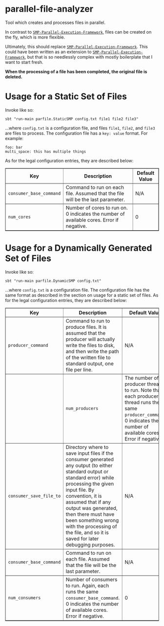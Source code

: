 parallel-file-analyzer
======================

Tool which creates and processes files in parallel.

In contrast to [`SMP-Parallel-Execution-Framework`](https://github.com/kyledewey/SMP-Parallel-Execution-Framework), files can be created on the fly, which is more flexible.

Ultimately, this should replace [`SMP-Parallel-Execution-Framework`](https://github.com/kyledewey/SMP-Parallel-Execution-Framework).
This could have been written as an extension to [`SMP-Parallel-Execution-Framework`](https://github.com/kyledewey/SMP-Parallel-Execution-Framework), but that is so needlessly complex with mostly boilerplate that I want to start fresh.

**When the processing of a file has been completed, the original file is deleted.**

# Usage for a Static Set of Files #

Invoke like so:

```console
sbt "run-main parfile.StaticSMP config.txt file1 file2 file3"
```

...where `config.txt` is a configuration file, and files `file1`, `file2`, and `file3` are files to process.
The configuration file has a `key: value` format.  For example:

```
foo: bar
multi_space: this has multiple things
```

As for the legal configuration entries, they are described below:

<table border="1">
  <tr>
    <th>Key</th>
    <th>Description</th>
    <th>Default Value</th>
  </tr>
  
  <tr>
    <td><code>consumer_base_command</code></td>
    <td>Command to run on each file.  Assumed that the file will be the last parameter.</td>
    <td>N/A</td>
  </tr>
  
  <tr>
    <td><code>num_cores</code></td>
    <td>Number of cores to run on.  0 indicates the number of available cores.  Error if negative.</td>
    <td>0</td>
  </tr>
</table>


# Usage for a Dynamically Generated Set of Files #

Invoke like so:

```console
sbt "run-main parfile.DynamicSMP config.txt"
```

...where `config.txt` is a configuration file.
The configuration file has the same format as described in the section on usage for a static set of files.
As for the legal configuration entries, they are described below:

<table border="1">
  <tr>
    <th>Key</th>
    <th>Description</th>
    <th>Default Value</th>
  </tr>

  <tr>
    <td><code>producer_command</code></td>
    <td>
      Command to run to produce files.  It is assumed that the producer will actually write the files
      to disk, and then write the path of the written file to standard output, one file per line.
    </td>
    <td>N/A</td>
  </tr>

  <td>
    <td><code>num_producers</code></td>
    <td>
      The number of producer threads to run.  Note that each producer thread runs the same
      <code>producer_command</code>.  0 indicates the number of available cores.  Error if negative.
    </td>
    <td>1</td>
  </td>
  
  <tr>
    <td><code>consumer_save_file_to</code></td>
    <td>
      Directory where to save input files if the consumer generated any output (to either standard output
      or standard error) while processing the given input file.  By convention, it is assumed that if
      any output was generated, then there must have been something wrong with the processing of the file,
      and so it is saved for later debugging purposes.
    </td>
    <td>N/A</td>
  </tr>
  
  <tr>
    <td><code>consumer_base_command</code></td>
    <td>Command to run on each file.  Assumed that the file will be the last parameter.</td>
    <td>N/A</td>
  </tr>

  <tr>
    <td><code>num_consumers</code></td>
    <td>
      Number of consumers to run.  Again, each runs the same <code>consumer_base_command</code>.
      0 indicates the number of available cores.  Error if negative.
    </td>
    <td>0</td>
  </tr>
</table>


